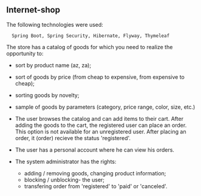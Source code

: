 ## **Internet-shop**	

The following technologies were used: 

      Spring Boot, Spring Security, Hibernate, Flyway, Thymeleaf

[//]: # (### The app is available at the link: https://my-pet-app.herokuapp.com/)

The store has a catalog of goods for which you need to realize the opportunity to:
- sort by product name (az, za);
- sort of goods by price (from cheap to expensive, from expensive to cheap);
- sorting goods by novelty;
- sample of goods by parameters (category, price range, color, size, etc.)


- The user browses the catalog and can add items to their cart. After adding the goods to the cart, the registered user can place an order. This option is not available for an unregistered user. After placing an order, it (order) recieve the status 'registered'.
- The user has a personal account where he can view his orders.


- The system administrator has the rights:
  - adding / removing goods, changing product information;
  - blocking / unblocking- the user;
  - transfering order from 'registered' to 'paid' or 'canceled'.
